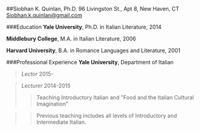 ##Siobhan K. Quinlan, Ph.D.
96 Livingston St., Apt 8, New Haven, CT     Siobhan.k.quinlan@gmail.com


###Education
**Yale University**, Ph.D. in Italian Literature, 2014

**Middlebury College**, M.A. in Italian Literature, 2006

**Harvard University**, B.A. in Romance Languages and Literature, 2001

###Professional Experience
**Yale University**, Department of Italian 
>*Lector* 2015-

>*Lecturer* 2014-2015
>>Teaching Introductory Italian and "Food and the Italian Cultural Imagination"

>>Previous teaching includes all levels of Introductory and Intermediate Italian. 


